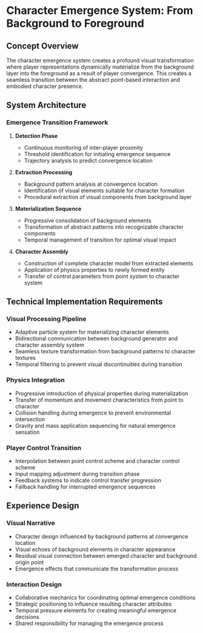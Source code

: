# Character Emergence System: From Background to Foreground

## Concept Overview

The character emergence system creates a profound visual transformation where player representations dynamically materialize from the background layer into the foreground as a result of player convergence. This creates a seamless transition between the abstract point-based interaction and embodied character presence.

## System Architecture

### Emergence Transition Framework

1. **Detection Phase**
   - Continuous monitoring of inter-player proximity
   - Threshold identification for initiating emergence sequence
   - Trajectory analysis to predict convergence location

2. **Extraction Processing**
   - Background pattern analysis at convergence location
   - Identification of visual elements suitable for character formation
   - Procedural extraction of visual components from background layer

3. **Materialization Sequence**
   - Progressive consolidation of background elements
   - Transformation of abstract patterns into recognizable character components
   - Temporal management of transition for optimal visual impact

4. **Character Assembly**
   - Construction of complete character model from extracted elements
   - Application of physics properties to newly formed entity
   - Transfer of control parameters from point system to character system

## Technical Implementation Requirements

### Visual Processing Pipeline

- Adaptive particle system for materializing character elements
- Bidirectional communication between background generator and character assembly system
- Seamless texture transformation from background patterns to character textures
- Temporal filtering to prevent visual discontinuities during transition

### Physics Integration

- Progressive introduction of physical properties during materialization
- Transfer of momentum and movement characteristics from point to character
- Collision handling during emergence to prevent environmental intersection
- Gravity and mass application sequencing for natural emergence sensation

### Player Control Transition

- Interpolation between point control scheme and character control scheme
- Input mapping adjustment during transition phase
- Feedback systems to indicate control transfer progression
- Fallback handling for interrupted emergence sequences

## Experience Design

### Visual Narrative

- Character design influenced by background patterns at convergence location
- Visual echoes of background elements in character appearance
- Residual visual connection between emerged character and background origin point
- Emergence effects that communicate the transformation process

### Interaction Design

- Collaborative mechanics for coordinating optimal emergence conditions
- Strategic positioning to influence resulting character attributes
- Temporal pressure elements for creating meaningful emergence decisions
- Shared responsibility for managing the emergence process
